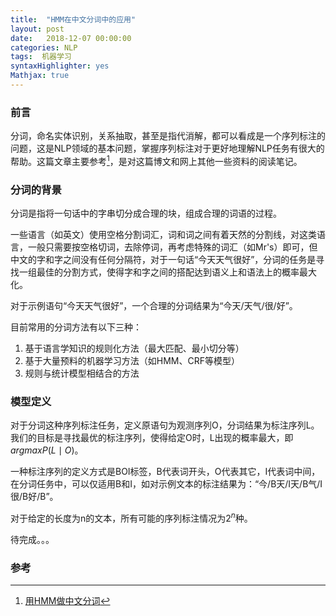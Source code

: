 ```yaml
---
title:  "HMM在中文分词中的应用"
layout: post
date:   2018-12-07 00:00:00
categories: NLP
tags:  机器学习
syntaxHighlighter: yes
Mathjax: true
---
```

### 前言

分词，命名实体识别，关系抽取，甚至是指代消解，都可以看成是一个序列标注的问题，这是NLP领域的基本问题，掌握序列标注对于更好地理解NLP任务有很大的帮助。这篇文章主要参考[^1]，是对这篇博文和网上其他一些资料的阅读笔记。

<!--more-->

### 分词的背景

分词是指将一句话中的字串切分成合理的块，组成合理的词语的过程。

一些语言（如英文）使用空格分割词汇，词和词之间有着天然的分割线，对这类语言，一般只需要按空格切词，去除停词，再考虑特殊的词汇（如Mr's）即可，但中文的字和字之间没有任何分隔符，对于一句话“今天天气很好”，分词的任务是寻找一组最佳的分割方式，使得字和字之间的搭配达到语义上和语法上的概率最大化。

对于示例语句“今天天气很好”，一个合理的分词结果为“今天/天气/很/好”。

目前常用的分词方法有以下三种：

1. 基于语言学知识的规则化方法（最大匹配、最小切分等）
2. 基于大量预料的机器学习方法（如HMM、CRF等模型）
3. 规则与统计模型相结合的方法

### 模型定义

对于分词这种序列标注任务，定义原语句为观测序列O，分词结果为标注序列L。我们的目标是寻找最优的标注序列，使得给定O时，L出现的概率最大，即$argmaxP(L\mid O)$。

一种标注序列的定义方式是BOI标签，B代表词开头，O代表其它，I代表词中间，在分词任务中，可以仅适用B和I，如对示例文本的标注结果为：“今/B天/I天/B气/I很/B好/B”。

对于给定的长度为n的文本，所有可能的序列标注情况为$2^n$种。

待完成。。。





### 参考

[^1]: [用HMM做中文分词](http://www.52nlp.cn/itenyh%E7%89%88-%E7%94%A8hmm%E5%81%9A%E4%B8%AD%E6%96%87%E5%88%86%E8%AF%8D%E4%B8%80%EF%BC%9A%E5%BA%8F)
